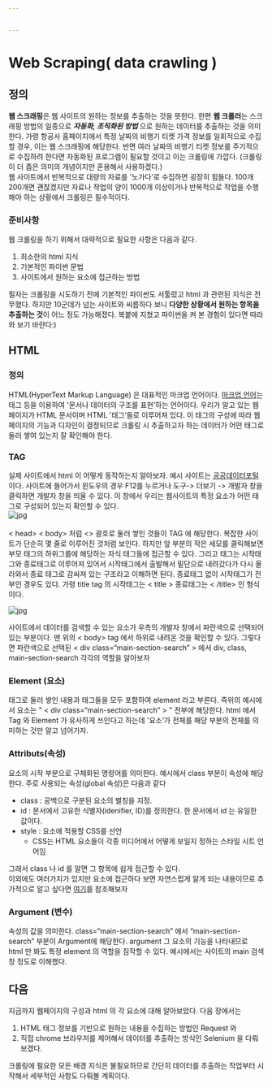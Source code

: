 ```yaml
---


---
```


<h1 id="web-scraping-data-crawling-">Web Scraping( data crawling )</h1>
<h2 id="정의">정의</h2>
<p><strong>웹 스크래핑</strong>은 웹 사이트의 원하는 정보를 추출하는 것을 뜻한다. 한편 <strong>웹 크롤러</strong>는 스크래핑 방법의 일종으로 <em><strong>자동화, 조직화된 방법</strong></em> 으로 원하는 데이터를 추출하는 것을 의미한다. 가령 항공사 홈페이지에서 특정 날짜의 비행기 티켓 가격 정보를 일회적으로 수집할 경우, 이는 웹 스크래핑에 해당한다. 반면 여러 날짜의 비행기 티켓 정보를 주기적으로 수집하려 한다면 자동화된 프로그램이 필요할 것이고 이는 크롤링에 가깝다. (크롤링이 더 좁은 의미의 개념이지만 혼용해서 사용하겠다.)<br>
웹 사이트에서 반복적으로 대량의 자료를 '노가다’로 수집하면 굉장히 힘들다. 100개 200개면 괜찮겠지만 자료나 작업의 양이 1000개 이상이거나 반복적으로 작업을 수행해야 하는 상황에서 크롤링은 필수적이다.</p>
<h3 id="준비사항">준비사항</h3>
<p>웹 크롤링을 하기 위해서 대략적으로 필요한 사항은 다음과 같다.</p>
<ol>
<li>최소한의 html 지식</li>
<li>기본적인 파이썬 문법</li>
<li>사이트에서 원하는 요소에 접근하는 방법</li>
</ol>
<p>필자는 크롤링을 시도하기 전에 기본적인 파이썬도 서툴렀고 html 과 관련된 지식은 전무했다. 하지만 10군데가 넘는 사이트와 씨름하다 보니 <strong>다양한 상황에서 원하는 항목을 추출하는 것</strong>이 어느 정도 가능해졌다.  복붙에 지쳤고 파이썬을 켜 본 경험이 있다면 따라와 보기 바란다:)</p>
<h2 id="html">HTML</h2>
<h3 id="정의-1">정의</h3>
<p>HTML(HyperText Markup Language) 은 대표적인 마크업 언어이다. <a href="https://ko.wikipedia.org/wiki/%EB%A7%88%ED%81%AC%EC%97%85_%EC%96%B8%EC%96%B4">마크업 언어</a>는 태그 등을 이용하여 '문서나 데이터의 구조를 표현’하는 언어이다.  우리가 알고 있는 웹 페이지가 HTML 문서이며 HTML '태그’들로 이루어져 있다. 이 태그의 구성에 따라 웹페이지의 기능과 디자인이 결정되므로 크롤링 시 추출하고자 하는 데이터가 어떤 태그로 둘러 쌓여 있는지 잘 확인해야 한다.</p>
<h3 id="tag">TAG</h3>
<p>실제 사이트에서 html 이 어떻게 동작하는지 알아보자. 예시 사이트는 <a href="https://www.data.go.kr/index.do">공공데이터포털</a>이다.  사이트에 들어가서 윈도우의 경우 F12를 누르거나 도구-&gt; 더보기 -&gt; 개발자 창을 클릭하면 개발자 창을 띄울 수 있다.  이 창에서 우리는 웹사이트의 특정 요소가 어떤 태그로 구성되어 있는지 확인할 수 있다.<br>
<img src="http://soungwoolee.github.io/images/html_tag.jpg" alt="jpg"><br>
<br>
&lt; head&gt; &lt; body&gt;  처럼  &lt;&gt; 괄호로 둘러 쌓인 것들이 TAG 에 해당한다. 복잡한 사이트가 단순히 몇 줄로 이루어진 것처럼 보인다. 하지만  앞 부분의 작은 세모를 클릭해보면 부모 태그의 하위그룹에 해당하는 자식 태그들에 접근할 수 있다.  그리고 태그는 시작태그와 종료태그로 이루어져 있어서 시작태그에서 출발해서 밑단으로 내려갔다가 다시 올라와서 종료 태그로 감싸져 있는 구조라고 이해하면 된다.  종료태그 없이 시작태그가 전부인 경우도 있다. 가령 title tag 의 시작태그는 &lt; title &gt; 종료태그는 &lt; /title&gt; 인 형식이다.
<br>
</p>
<p><img src="http://soungwoolee.github.io/images/html_tag_2.jpg" alt="jpg"></p>
<p>사이트에서 데이터를 검색할 수 있는 요소가 우측의 개발자 창에서 파란색으로 선택되어 있는 부분이다. 맨 위의 &lt; body&gt; tag 에서 하위로 내려온 것을 확인할 수 있다. 그렇다면 파란색으로 선택된 &lt; div class=“main-section-search” &gt; 에서 div, class, main-section-search 각각의 역할을 알아보자</p>
<h3 id="element-요소">Element (요소)</h3>
<p>태그로 둘러 쌓인 내용과 태그들을 모두 포함하여 element 라고 부른다. 즉위의 예시에서 요소는 " &lt; div class=“main-section-search” &gt; " 전부에 해당한다. html 에서 Tag 와 Element 가 유사하게 쓰인다고 하는데 '요소’가 전체를 해당 부분의 전체를 의미하는 것만 알고 넘어가자.</p>
<h3 id="attributs속성">Attributs(속성)</h3>
<p>요소의 시작 부분으로 구체화된 명령어를 의미한다.  예시에서 class 부분이 속성에 해당한다. 주로 사용되는 속성(global 속성)은 다음과 같다</p>
<ul>
<li>class : 공백으로 구분된 요소의 별칭을 지정.</li>
<li>id : 문서에서 고유한 식별자(idenifier, ID)를 정의한다. 한 문서에서 id 는 유일한 값이다.</li>
<li>style : 요소에 적용할 CSS를 선언
<ul>
<li>CSS는 HTML 요소들이 각종 미디어에서 어떻게 보일지 정하는 스타일 시트 언어임</li>
</ul>
</li>
</ul>
<p>그래서 class 나 id 를 알면 그 항목에 쉽게 접근할 수 있다.<br>
이외에도 여러가지가 있지만 요소에 접근하다 보면 자연스럽게 알게 되는 내용이므로 추가적으로 알고 싶다면 <a href="https://heropy.blog/2019/05/26/html-elements/">여기</a>를 참조해보자</p>
<h3 id="argument-변수">Argument (변수)</h3>
<p>속성의 값을 의미한다.  class=“main-section-search” 에서 “main-section-search” 부분이 Argument에 해당한다. argument 그 요소의 기능을 나타내므로 html 만 봐도 특정 element 의 역할을 짐작할 수 있다. 예시에서는 사이트의 main 검색창 정도로 이해했다.</p>
<h2 id="다음">다음</h2>
<p>지금까지 웹페이지의 구성과 html 의 각 요소에 대해 알아보았다. 다음 장에서는</p>
<ol>
<li>HTML 태그 정보를 기반으로 원하는 내용을 수집하는 방법인 Request 와</li>
<li>직접 chrome 브라우저를 제어해서 데이터를 추출하는 방식인 Selenium 을 다뤄보겠다.</li>
</ol>
<p>크롤링에 필요한 모든 배경 지식은 불필요하므로 간단히 데이터를 추출하는 작업부터 시작해서 세부적인 사항도 다뤄볼 계획이다.</p>

